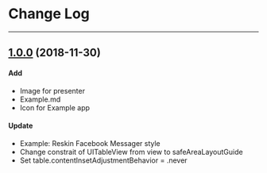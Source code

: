 # Change Log

-----

## [1.0.0](https://github.com/hoangtaiki/ChatViewController/releases/tag/1.0.0) (2018-11-30)
#### Add
* Image for presenter
* Example.md
* Icon for Example app
#### Update
* Example: Reskin Facebook Messager style
* Change constrait of UITableView from view to safeAreaLayoutGuide
* Set table.contentInsetAdjustmentBehavior = .never
